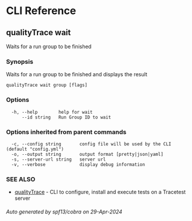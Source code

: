 # CLI Reference
## qualityTrace wait

Waits for a run group to be finished

### Synopsis

Waits for a run group to be finished and displays the result

```
qualityTrace wait group [flags]
```

### Options

```
  -h, --help        help for wait
      --id string   Run Group ID to wait
```

### Options inherited from parent commands

```
  -c, --config string       config file will be used by the CLI (default "config.yml")
  -o, --output string       output format [pretty|json|yaml]
  -s, --server-url string   server url
  -v, --verbose             display debug information
```

### SEE ALSO

* [qualityTrace](qualityTrace.md)	 - CLI to configure, install and execute tests on a Tracetest server

###### Auto generated by spf13/cobra on 29-Apr-2024
